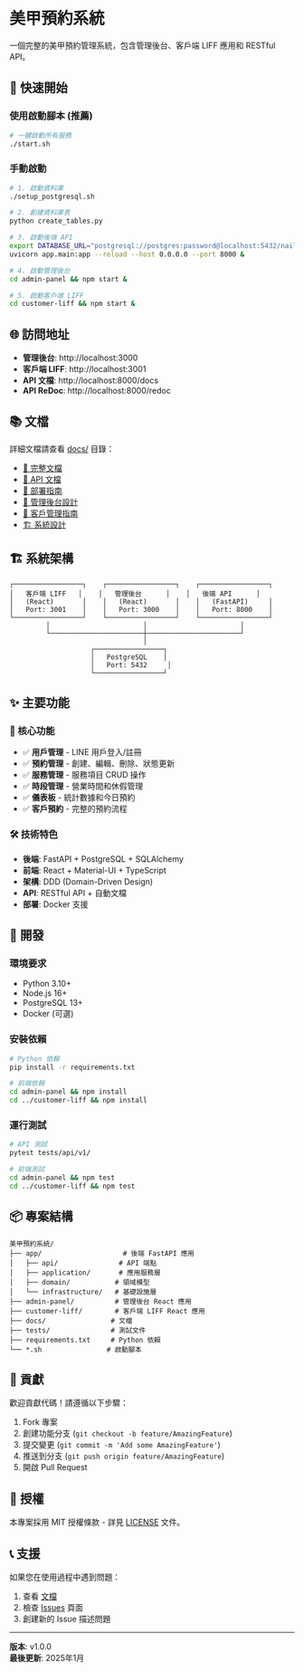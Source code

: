 # 美甲預約系統

一個完整的美甲預約管理系統，包含管理後台、客戶端 LIFF 應用和 RESTful API。

## 🚀 快速開始

### 使用啟動腳本 (推薦)
```bash
# 一鍵啟動所有服務
./start.sh
```

### 手動啟動
```bash
# 1. 啟動資料庫
./setup_postgresql.sh

# 2. 創建資料庫表
python create_tables.py

# 3. 啟動後端 API
export DATABASE_URL="postgresql://postgres:password@localhost:5432/nail_booking_db"
uvicorn app.main:app --reload --host 0.0.0.0 --port 8000 &

# 4. 啟動管理後台
cd admin-panel && npm start &

# 5. 啟動客戶端 LIFF
cd customer-liff && npm start &
```

## 🌐 訪問地址

- **管理後台**: http://localhost:3000
- **客戶端 LIFF**: http://localhost:3001  
- **API 文檔**: http://localhost:8000/docs
- **API ReDoc**: http://localhost:8000/redoc

## 📚 文檔

詳細文檔請查看 [docs/](./docs/) 目錄：

- [📖 完整文檔](./docs/README.md)
- [🔌 API 文檔](./docs/API.md)
- [🚀 部署指南](./docs/DEPLOYMENT.md)
- [🎨 管理後台設計](./docs/admin_panel_design.md)
- [👥 客戶管理指南](./docs/CUSTOMER_MANAGEMENT_README.md)
- [🏗️ 系統設計](./docs/nail_booking_system_design.md)

## 🏗️ 系統架構

```
┌─────────────────┐    ┌─────────────────┐    ┌─────────────────┐
│   客戶端 LIFF   │    │   管理後台      │    │   後端 API      │
│   (React)       │    │   (React)       │    │   (FastAPI)     │
│   Port: 3001    │    │   Port: 3000    │    │   Port: 8000    │
└─────────────────┘    └─────────────────┘    └─────────────────┘
         │                       │                       │
         └───────────────────────┼───────────────────────┘
                                 │
                    ┌─────────────────┐
                    │   PostgreSQL    │
                    │   Port: 5432     │
                    └─────────────────┘
```

## ✨ 主要功能

### 🎯 核心功能
- ✅ **用戶管理** - LINE 用戶登入/註冊
- ✅ **預約管理** - 創建、編輯、刪除、狀態更新
- ✅ **服務管理** - 服務項目 CRUD 操作
- ✅ **時段管理** - 營業時間和休假管理
- ✅ **儀表板** - 統計數據和今日預約
- ✅ **客戶預約** - 完整的預約流程

### 🛠️ 技術特色
- **後端**: FastAPI + PostgreSQL + SQLAlchemy
- **前端**: React + Material-UI + TypeScript
- **架構**: DDD (Domain-Driven Design)
- **API**: RESTful API + 自動文檔
- **部署**: Docker 支援

## 🚀 開發

### 環境要求
- Python 3.10+
- Node.js 16+
- PostgreSQL 13+
- Docker (可選)

### 安裝依賴
```bash
# Python 依賴
pip install -r requirements.txt

# 前端依賴
cd admin-panel && npm install
cd ../customer-liff && npm install
```

### 運行測試
```bash
# API 測試
pytest tests/api/v1/

# 前端測試
cd admin-panel && npm test
cd ../customer-liff && npm test
```

## 📦 專案結構

```
美甲預約系統/
├── app/                    # 後端 FastAPI 應用
│   ├── api/               # API 端點
│   ├── application/       # 應用服務層
│   ├── domain/           # 領域模型
│   └── infrastructure/   # 基礎設施層
├── admin-panel/          # 管理後台 React 應用
├── customer-liff/        # 客戶端 LIFF React 應用
├── docs/                # 文檔
├── tests/               # 測試文件
├── requirements.txt     # Python 依賴
└── *.sh                # 啟動腳本
```

## 🤝 貢獻

歡迎貢獻代碼！請遵循以下步驟：

1. Fork 專案
2. 創建功能分支 (`git checkout -b feature/AmazingFeature`)
3. 提交變更 (`git commit -m 'Add some AmazingFeature'`)
4. 推送到分支 (`git push origin feature/AmazingFeature`)
5. 開啟 Pull Request

## 📄 授權

本專案採用 MIT 授權條款 - 詳見 [LICENSE](LICENSE) 文件。

## 📞 支援

如果您在使用過程中遇到問題：

1. 查看 [文檔](./docs/)
2. 檢查 [Issues](../../issues) 頁面
3. 創建新的 Issue 描述問題

---

**版本**: v1.0.0  
**最後更新**: 2025年1月
